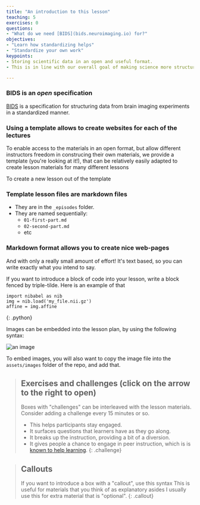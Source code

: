 ```yaml
---
title: "An introduction to this lesson"
teaching: 5
exercises: 0
questions:
- "What do we need [BIDS](bids.neuroimaging.io) for?"
objectives:
- "Learn how standardizing helps"
- "Standardize your own work"
keypoints:
- Storing scientific data in an open and useful format.
- This is in line with our overall goal of making science more structured and reproducible.

---
```


### BIDS is an *open* specification

[BIDS](bids.neuroimaging.io) is a specification for structuring data from brain imaging experiments
in a standardized manner.

### Using a template allows to create websites for each of the lectures

To enable access to the materials in an open format, but allow different
instructors freedom in construcing their own materials, we provide a template
(you're looking at it!), that can be relatively easily adapted to create lesson
materials for many different lessons

To create a new lesson out of the template

### Template lesson files are markdown files

* They are in the `_episodes` folder.
* They are named sequentially:
  - `01-first-part.md`
  - `02-second-part.md`
  - etc


### Markdown format allows you to create nice web-pages

And with only a really small amount of effort! It's text based, so you can
write exactly what you intend to say.

If you want to introduce a block of code into your lesson, write a block
fenced by triple-tilde. Here is an example of that

~~~
import nibabel as nib
img = nib.load('my_file.nii.gz')
affine = img.affine
~~~
{: .python}


Images can be embedded into the lesson plan, by using the following syntax:

![an image]({{site.root}}/assets/img/nhw-logo.png)

To embed images, you will also want to copy the image file into the
`assets/images` folder of the repo, and add that.

> ## Exercises and challenges (click on the arrow to the right to open)
>
>  Boxes with "challenges" can be interleaved with the lesson materials.
>  Consider adding a challenge every 15 minutes or so.
>    - This helps participants stay engaged.
>    - It surfaces questions that learners have as they go along.
>    - It breaks up the instruction, providing a bit of a diversion.
>    - It gives people a chance to engage in peer instruction, which is
>      is [known to help learning](https://en.wikipedia.org/wiki/Peer_instruction).
{: .challenge}


> ## Callouts
> If you want to introduce a box with a "callout", use this syntax
> This is useful for materials that you think of as explanatory asides
> I usually use this for extra material that is "optional".
{: .callout}
